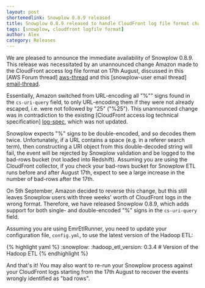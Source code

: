 ```yaml
---
layout: post
shortenedlink: Snowplow 0.8.9 released
title: Snowplow 0.8.9 released to handle CloudFront log file format change
tags: [snowplow, cloudfront logfile format]
author: Alex
category: Releases
---
```


We are pleased to announce the immediate availability of Snowplow 0.8.9. This release was necessitated by an unannounced change Amazon made to the CloudFront access log file format on 17th August, discussed in this [AWS Forum thread] [aws-thread] and this [snowplow-user email thread] [email-thread].

Essentially, Amazon switched from URL-encoding all "%"" signs found in the `cs-uri-query` field, to only URL-encoding them if they were not already escaped, i.e. were not followed by "25" ("%25"). This unannounced change was in contradiction to the existing [CloudFront access log technical specification] [log-spec], which was not updated.

Snowplow expects "%" signs to be double-encoded, and so decodes them twice. Unfortunately, if a URL contains a space (e.g. in a referer search term), then constructing a URI object from this double-decoded string will fail, the event will be rejected by Snowplow validation and be logged to the bad-rows bucket (not loaded into Redshift). Assuming you are using the CloudFront collector, if you check your bad-rows bucket for Snowplow ETL runs before and after August 17th, expect to see a large increase in the number of bad-rows after the 17th.

On 5th September, Amazon decided to reverse this change, but this still leaves Snowplow users with three weeks' worth of CloudFront logs in the wrong format. Therefore, we have released Snowplow 0.8.9, which adds support for both single- and double-encoded "%" signs in the `cs-uri-query` field.

Assuming you are using EmrEtlRunner, you need to update your configuration file, `config.yml`, to use the latest version of the Hadoop ETL:

{% highlight yaml %}
:snowplow:
  :hadoop_etl_version: 0.3.4 # Version of the Hadoop ETL
{% endhighlight %}

And that's it! You may also want to re-run your Snowplow process against your CloudFront logs starting from the 17th August to recover the events wrongly identified as "bad rows".

[aws-thread]: https://forums.aws.amazon.com/thread.jspa?messageID=484509&#484509
[email-thread]: https://groups.google.com/forum/#!topic/snowplow-user/HWeSkiiXbdQ
[log-spec]: http://docs.aws.amazon.com/AmazonCloudFront/latest/DeveloperGuide/AccessLogs.html#LogFileFormat
